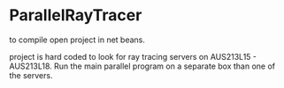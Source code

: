 ParallelRayTracer
=================
to compile open project in net beans. 

project is hard coded to look for ray tracing servers on AUS213L15 - AUS213L18. Run the main parallel program on a separate box than one of the servers. 
